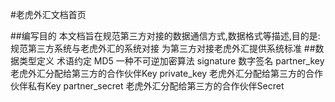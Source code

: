 #老虎外汇文档首页

##编写目的
本文档旨在规范第三方对接的数据通信方式,数据格式等描述,目的是:
规范第三方系统与老虎外汇的系统对接
为第三方对接老虎外汇提供系统标准
##数据类型定义
术语约定
MD5 一种不可逆加密算法
signature 数字签名
partner_key 老虎外汇分配给第三方的合作伙伴Key
private_key 老虎外汇分配给第三方的合作伙伴私有Key
partner_secret 老虎外汇分配给第三方的合作伙伴Secret
